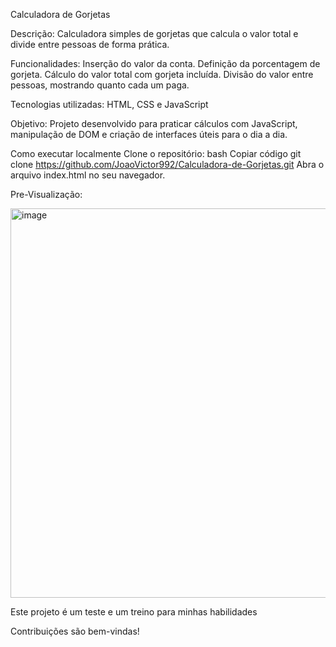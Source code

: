 Calculadora de Gorjetas



Descrição:
Calculadora simples de gorjetas que calcula o valor total e divide entre pessoas de forma prática.

Funcionalidades:
Inserção do valor da conta.
Definição da porcentagem de gorjeta.
Cálculo do valor total com gorjeta incluída.
Divisão do valor entre pessoas, mostrando quanto cada um paga.


Tecnologias utilizadas:
HTML,
CSS e 
JavaScript

Objetivo:
Projeto desenvolvido para praticar cálculos com JavaScript, manipulação de DOM e criação de interfaces úteis para o dia a dia.

Como executar localmente
Clone o repositório:
bash
Copiar código
git clone https://github.com/JoaoVictor992/Calculadora-de-Gorjetas.git
Abra o arquivo index.html no seu navegador.


Pre-Visualização:



<img width="596" height="623" alt="image" src="https://github.com/user-attachments/assets/51b6fdc5-060c-4c4f-a26e-16ccc4770d5c" />



Este projeto é um teste e um treino para minhas habilidades

Contribuições são bem-vindas!
